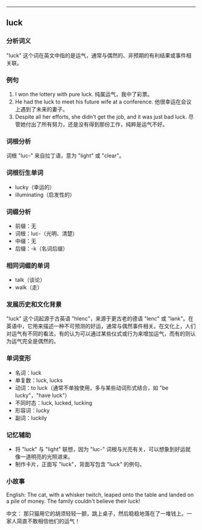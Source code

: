 
---------------
## luck
### 分析词义
"luck" 这个词在英文中指的是运气，通常与偶然的、非预期的有利结果或事件相关联。

### 例句
1. I won the lottery with pure luck.
   纯属运气，我中了彩票。
2. He had the luck to meet his future wife at a conference.
   他很幸运在会议上遇到了未来的妻子。
3. Despite all her efforts, she didn't get the job, and it was just bad luck.
   尽管她付出了所有努力，还是没有得到那份工作，纯粹是运气不好。

### 词根分析
词根 "luc-" 来自拉丁语，意为 "light" 或 "clear"。

### 词根衍生单词
- lucky（幸运的）
- illuminating（启发性的）

### 词缀分析
- 前缀：无
- 词根：luc-（光明、清楚）
- 中缀：无
- 后缀：-k（名词后缀）

### 相同词缀的单词
- talk（谈论）
- walk（走）

### 发展历史和文化背景
"luck" 这个词起源于古英语 "hlenc"，来源于更古老的德语 "lenc" 或 "lank"。在英语中，它用来描述一种不可预测的好运，通常与偶然事件相关。在文化上，人们对运气有不同的看法，有的认为可以通过某些仪式或行为来增加运气，而有的则认为运气完全是偶然的。

### 单词变形
- 名词：luck
- 单复数：luck, lucks
- 动词：to luck（通常不单独使用，多与某些动词形式结合，如 "be lucky"，"have luck"）
- 不同时态：luck, lucked, lucking
- 形容词：lucky
- 副词：luckily

### 记忆辅助
- 将 "luck" 与 "light" 联想，因为 "luc-" 词根与光亮有关，可以想象到好运就像一道明亮的光照进来。
- 制作卡片，正面写 "luck"，背面写包含 "luck" 的例句。

### 小故事
English:
The cat, with a whisker twitch, leaped onto the table and landed on a pile of money. The family couldn't believe their luck!

中文：
那只猫用它的胡须轻轻一颤，跳上桌子，然后稳稳地落在了一堆钱上。一家人简直不敢相信他们的运气！

